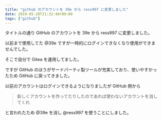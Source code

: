 ```yaml
---
title: "github のアカウントを 39e から ress997 に変更しました"
date: 2019-05-28T21:32:48+09:00
tags: ["github"]
---
```

タイトルの通り GitHub のアカウントを 39e から ress997 に変更しました。

<!--more-->

以前まで使用してた @39e ですが一時的にログインできなくなり使用ができませんでした。

そこで自分で Gitea を運用してました。

ですが GitHub のほうがサードパーティ製ツールが充実しており、使いやすかったため GitHub に戻ってきました。

以前のアカウントはログインできるようになりましたが GitHub 側から

> 新しくアカウントを作ってたりしたのであれば使わないアカウントを消してくれ

と言われたため @39e を消し @ress997 を使うことにしました。
